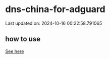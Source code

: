 # dns-china-for-adguard

Last updated on: 2024-10-16 00:22:58.791065

## how to use

[See here](https://github.com/AdguardTeam/AdGuardHome/wiki/Configuration#upstreams-from-file)